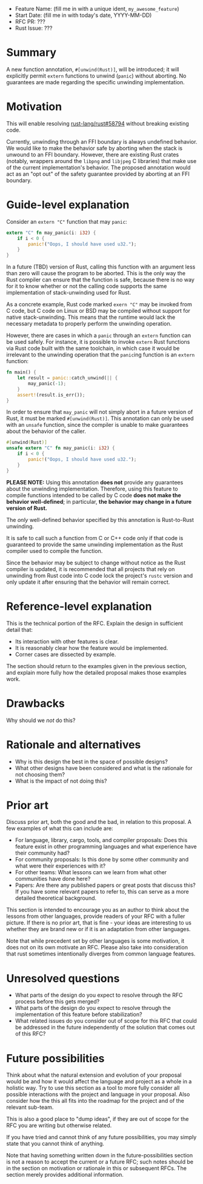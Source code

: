 - Feature Name: (fill me in with a unique ident, `my_awesome_feature`)
- Start Date: (fill me in with today's date, YYYY-MM-DD)
- RFC PR: ???
- Rust Issue: ???

# Summary
[summary]: #summary

A new function annotation, `#[unwind(Rust)]`, will be introduced; it will
explicitly permit `extern` functions to unwind (`panic`) without aborting. No
guarantees are made regarding the specific unwinding implementation.

# Motivation
[motivation]: #motivation

This will enable resolving
[rust-lang/rust#58794](https://github.com/rust-lang/rust/issues/58794) without
breaking existing code.

Currently, unwinding through an FFI boundary is always undefined behavior. We
would like to make the behavior safe by aborting when the stack is unwound to
an FFI boundary. However, there are existing Rust crates (notably, wrappers
around the `libpng` and `libjpeg` C libraries) that make use of the current
implementation's behavior. The proposed annotation would act as an "opt out" of
the safety guarantee provided by aborting at an FFI boundary.

# Guide-level explanation
[guide-level-explanation]: #guide-level-explanation

Consider an `extern "C"` function that may `panic`:

```rust
extern "C" fn may_panic(i: i32) {
    if i < 0 {
        panic!("Oops, I should have used u32.");
    }
}
```

In a future (TBD) version of Rust, calling this function with an argument less
than zero will cause the program to be aborted. This is the only way the Rust
compiler can ensure that the function is safe, because there is no way for it
to know whether or not the calling code supports the same implementation of
stack-unwinding used for Rust.

As a concrete example, Rust code marked `exern "C"` may be invoked from C code,
but C code on Linux or BSD may be compiled without support for native
stack-unwinding. This means that the runtime would lack the necessary metadata
to properly perform the unwinding operation.

However, there are cases in which a `panic` through an `extern` function can be
used safely. For instance, it is possible to invoke `extern` Rust functions
via Rust code built with the same toolchain, in which case it would be
irrelevant to the unwinding operation that the `panic`ing function is an
`extern` function:

```rust
fn main() {
    let result = panic::catch_unwind(|| {
        may_panic(-1);
    }
    assert!(result.is_err());
}
```

In order to ensure that `may_panic` will not simply abort in a future version
of Rust, it must be marked `#[unwind(Rust)]`. This annotation can only be used
with an `unsafe` function, since the compiler is unable to make guarantees
about the behavior of the caller.

```rust
#[unwind(Rust)]
unsafe extern "C" fn may_panic(i: i32) {
    if i < 0 {
        panic!("Oops, I should have used u32.");
    }
}
```

**PLEASE NOTE:** Using this annotation **does not** provide any guarantees
about the unwinding implementation. Therefore, using this feature to compile
functions intended to be called by C code **does not make the behavior
well-defined**; in particular, **the behavior may change in a future version of
Rust.**

The *only* well-defined behavior specified by this annotation is Rust-to-Rust
unwinding.

It is safe to call such a function from C or C++ code only if that code is
guaranteed to provide the same unwinding implementation as the Rust compiler
used to compile the function.

Since the behavior may be subject to change without notice as the Rust compiler
is updated, it is recommended that all projects that rely on unwinding from
Rust code into C code lock the project's `rustc` version and only update it
after ensuring that the behavior will remain correct.

<!-- TODO: below here is still the template -->

# Reference-level explanation
[reference-level-explanation]: #reference-level-explanation

This is the technical portion of the RFC. Explain the design in sufficient detail that:

- Its interaction with other features is clear.
- It is reasonably clear how the feature would be implemented.
- Corner cases are dissected by example.

The section should return to the examples given in the previous section, and explain more fully how the detailed proposal makes those examples work.

# Drawbacks
[drawbacks]: #drawbacks

Why should we *not* do this?

# Rationale and alternatives
[rationale-and-alternatives]: #rationale-and-alternatives

- Why is this design the best in the space of possible designs?
- What other designs have been considered and what is the rationale for not choosing them?
- What is the impact of not doing this?

# Prior art
[prior-art]: #prior-art

Discuss prior art, both the good and the bad, in relation to this proposal.
A few examples of what this can include are:

- For language, library, cargo, tools, and compiler proposals: Does this feature exist in other programming languages and what experience have their community had?
- For community proposals: Is this done by some other community and what were their experiences with it?
- For other teams: What lessons can we learn from what other communities have done here?
- Papers: Are there any published papers or great posts that discuss this? If you have some relevant papers to refer to, this can serve as a more detailed theoretical background.

This section is intended to encourage you as an author to think about the lessons from other languages, provide readers of your RFC with a fuller picture.
If there is no prior art, that is fine - your ideas are interesting to us whether they are brand new or if it is an adaptation from other languages.

Note that while precedent set by other languages is some motivation, it does not on its own motivate an RFC.
Please also take into consideration that rust sometimes intentionally diverges from common language features.

# Unresolved questions
[unresolved-questions]: #unresolved-questions

- What parts of the design do you expect to resolve through the RFC process before this gets merged?
- What parts of the design do you expect to resolve through the implementation of this feature before stabilization?
- What related issues do you consider out of scope for this RFC that could be addressed in the future independently of the solution that comes out of this RFC?

# Future possibilities
[future-possibilities]: #future-possibilities

Think about what the natural extension and evolution of your proposal would
be and how it would affect the language and project as a whole in a holistic
way. Try to use this section as a tool to more fully consider all possible
interactions with the project and language in your proposal.
Also consider how the this all fits into the roadmap for the project
and of the relevant sub-team.

This is also a good place to "dump ideas", if they are out of scope for the
RFC you are writing but otherwise related.

If you have tried and cannot think of any future possibilities,
you may simply state that you cannot think of anything.

Note that having something written down in the future-possibilities section
is not a reason to accept the current or a future RFC; such notes should be
in the section on motivation or rationale in this or subsequent RFCs.
The section merely provides additional information.

